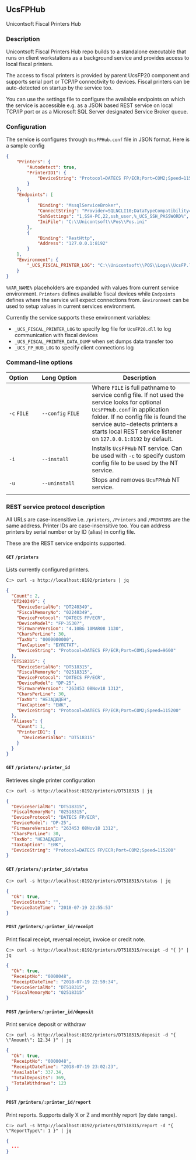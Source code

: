 ## UcsFPHub
Unicontsoft Fiscal Printers Hub

### Description

Unicontsoft Fiscal Printers Hub repo builds to a standalone executable that runs on client workstations as a background service and provides access to local fiscal printers.

The access to fiscal printers is provided by parent UcsFP20 component and supports serial port or TCP/IP connectivity to devices. Fiscal printers can be auto-detected on startup by the service too.

You can use the settings file to configure the available endpoints on which the service is accessible e.g. as a JSON based REST service on local TCP/IP port or as a Microsoft SQL Server designated Service Broker queue.

### Configuration

The service is configures through `UcsFPHub.conf` file in JSON format. Here is a sample config

```json
{
    "Printers": {
        "Autodetect": true,
        "PrinterID1": {
            "DeviceString": "Protocol=DATECS FP/ECR;Port=COM2;Speed=115200"
        }
    },
    "Endpoints": [
        { 
            "Binding": "MssqlServiceBroker", 
            "ConnectString": "Provider=SQLNCLI10;DataTypeCompatibility=80;MARS Connection=False;Data Source=SQL-PC;Initial Catalog=Dreem15_Personal;User ID=db_user;Password=%_UCS_SQL_PASSWORD%",
            "SshSettings": "1,SSH-PC,22,ssh_user,%_UCS_SSH_PASSWORD%",
            "IniFile": "C:\\Unicontsoft\\Pos\\Pos.ini"
        },
        {
            "Binding": "RestHttp", 
            "Address": "127.0.0.1:8192" 
        }
    ],
    "Environment": {
        "_UCS_FISCAL_PRINTER_LOG": "C:\\Unicontsoft\\POS\\Logs\\UcsFP.log"
    }
}
```

`%VAR_NAME%` placeholders are expanded with values from current service environment. `Printers` defines available fiscal devices while `Endpoints` defines where the service will expect connections from. `Environment` can be used to setup values in current services environment.

Currently the service supports these environment variables:

  - `_UCS_FISCAL_PRINTER_LOG` to specify log file for `UcsFP20.dll` to log communication with fiscal devices
  - `_UCS_FISCAL_PRINTER_DATA_DUMP` when set dumps data transfer too
  - `_UCS_FP_HUB_LOG` to specify client connections log

### Command-line options

| Option&nbsp;&nbsp;&nbsp;&nbsp;&nbsp;   | Long&nbsp;Option&nbsp;&nbsp;&nbsp;&nbsp;&nbsp;&nbsp; | Description                                             |
| -------------- | ----------------- | ------------------------------------------------------- |
| `-c` `FILE`    | `--config` `FILE` | Where `FILE` is full pathname to service config file. If not used the service looks for optional `UcsFPHub.conf` in application folder. If no config file is found the service auto-detects printers a starts local REST service listener on `127.0.0.1:8192` by default. |
| `-i`           | `--install`       | Installs `UcsFPHub` NT service. Can be used with `-c` to specify custom config file to be used by the NT service. |
| `-u`           | `--uninstall`     | Stops and removes `UcsFPHub` NT service.                   |
                                                                |

### REST service protocol description

All URLs are case-insensitive i.e. `/printers`, `/Printers` and `/PRINTERS` are the same address. Printer IDs are case-insensitive too. You can address printers by serial number or by ID (alias) in config file.

These are the REST service endpoints supported. 

#### `GET` `/printers`

Lists currently configured printers.

```
C:> curl -s http://localhost:8192/printers | jq
```
```json
{
  "Count": 2,
  "DT240349": {
    "DeviceSerialNo": "DT240349",
    "FiscalMemoryNo": "02240349",
    "DeviceProtocol": "DATECS FP/ECR",
    "DeviceModel": "FP-3530?",
    "FirmwareVersion": "4.10BG 10MAR08 1130",
    "CharsPerLine": 30,
    "TaxNo": "0000000000",
    "TaxCaption": "БУЛСТАТ",
    "DeviceString": "Protocol=DATECS FP/ECR;Port=COM1;Speed=9600"
  },
  "DT518315": {
    "DeviceSerialNo": "DT518315",
    "FiscalMemoryNo": "02518315",
    "DeviceProtocol": "DATECS FP/ECR",
    "DeviceModel": "DP-25",
    "FirmwareVersion": "263453 08Nov18 1312",
    "CharsPerLine": 30,
    "TaxNo": "НЕЗАДАДЕН",
    "TaxCaption": "ЕИК",
    "DeviceString": "Protocol=DATECS FP/ECR;Port=COM2;Speed=115200"
  },
  "Aliases": {
    "Count": 1,
    "PrinterID1": {
      "DeviceSerialNo": "DT518315"
    }
  }
}
```

#### `GET` `/printers/:printer_id`

Retrieves single printer configuration

```
C:> curl -s http://localhost:8192/printers/DT518315 | jq
```
```json
{
  "DeviceSerialNo": "DT518315",
  "FiscalMemoryNo": "02518315",
  "DeviceProtocol": "DATECS FP/ECR",
  "DeviceModel": "DP-25",
  "FirmwareVersion": "263453 08Nov18 1312",
  "CharsPerLine": 30,
  "TaxNo": "НЕЗАДАДЕН",
  "TaxCaption": "ЕИК",
  "DeviceString": "Protocol=DATECS FP/ECR;Port=COM2;Speed=115200"
}
```

#### `GET` `/printers/:printer_id/status`

```
C:> curl -s http://localhost:8192/printers/DT518315/status | jq
```
```json
{
  "Ok": true,
  "DeviceStatus": "",
  "DeviceDateTime": "2018-07-19 22:55:53"
}
```

#### `POST` `/printers/:printer_id/receipt`

Print fiscal receipt, reversal receipt, invoice or credit note.

```
C:> curl -s http://localhost:8192/printers/DT518315/receipt -d "{ }" | jq
```
```json
{
  "Ok": true,
  "ReceiptNo": "0000048",
  "ReceiptDateTime": "2018-07-19 22:59:34",
  "DeviceSerialNo": "DT518315",
  "FiscalMemoryNo": "02518315"
}
```

#### `POST` `/printers/:printer_id/deposit`

Print service deposit or withdraw

```
C:> curl -s http://localhost:8192/printers/DT518315/deposit -d "{ \"Amount\": 12.34 }" | jq
```
```json
{
  "Ok": true,
  "ReceiptNo": "0000048",
  "ReceiptDateTime": "2018-07-19 23:02:23",
  "Available": 337.34,
  "TotalDeposits": 369,
  "TotalWithdraws": 123
}
```

#### `POST` `/printers/:printer_id/report`

Print reports. Supports daily X or Z and monthly report (by date range).

```
C:> curl -s http://localhost:8192/printers/DT518315/report -d "{ \"ReportType\": 1 }" | jq
```
```json
{
  ...
}
```